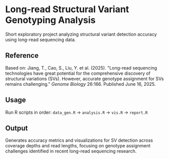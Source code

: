 # Long-read Structural Variant Genotyping Analysis

Short exploratory project analyzing structural variant detection accuracy using long-read sequencing data.

## Reference
Based on: Jiang, T., Cao, S., Liu, Y. et al. (2025). "Long-read sequencing technologies have great potential for the comprehensive discovery of structural variations (SVs). However, accurate genotype assignment for SVs remains challenging." *Genome Biology* 26:166. Published June 16, 2025.

## Usage
Run R scripts in order: `data_gen.R` → `analysis.R` → `vis.R` → `report.R`

## Output
Generates accuracy metrics and visualizations for SV detection across coverage depths and read lengths, focusing on genotype assignment challenges identified in recent long-read sequencing research.